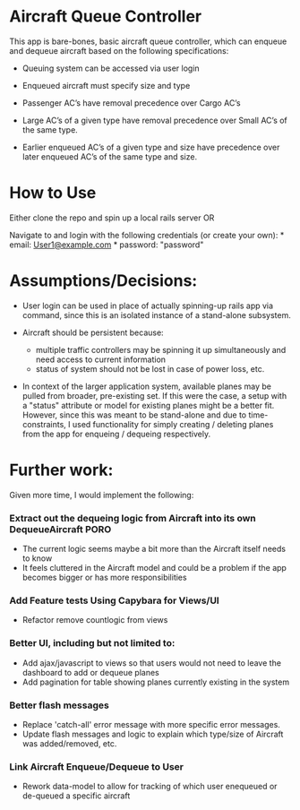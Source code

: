 # Aircraft Queue Controller

This app is bare-bones, basic aircraft queue controller, which can enqueue and dequeue aircraft based on the following specifications:

* Queuing system can be accessed via user login

* Enqueued aircraft must specify size and type

* Passenger AC’s have removal precedence over Cargo AC’s

* Large AC’s of a given type have removal precedence over Small AC’s of the same type.

* Earlier enqueued AC’s of a given type and size have precedence over later enqueued AC’s of the same type and size.

# How to Use
  Either clone the repo and spin up a local rails server OR

  Navigate to 
  and login with the following credentials (or create your own):
    * email: User1@example.com
    * password: "password"

# Assumptions/Decisions:

* User login can be used in place of actually spinning-up rails app via command, since this is an isolated instance of a stand-alone subsystem.

* Aircraft should be persistent because:
  - multiple traffic controllers may be spinning it up simultaneously and need access to current information
  - status of system should not be lost in case of power loss, etc.

* In context of the larger application system, available planes may be pulled from broader, pre-existing set. If this were the case, a setup with a "status" attribute or model for existing planes might be a better fit. However, since this was meant to be stand-alone and due to time-constraints, I used functionality for simply creating / deleting planes from the app for enqueing / dequeing respectively.

# Further work:

Given more time, I would implement the following:

### Extract out the dequeing logic from Aircraft into its own DequeueAircraft PORO
  * The current logic seems maybe a bit more than the Aircraft itself needs to know
  * It feels cluttered in the Aircraft model and could be a problem if the app becomes bigger or has more responsibilities

### Add Feature tests Using Capybara for Views/UI
  * Refactor remove countlogic from views

### Better UI, including but not limited to:
* Add ajax/javascript to views so that users would not need to leave the dashboard to add or dequeue planes
* Add pagination for table showing planes currently existing in the system

### Better flash messages
* Replace 'catch-all' error message with more specific error messages.
* Update flash messages and logic to explain which type/size of Aircraft was added/removed, etc.

### Link Aircraft Enqueue/Dequeue to User
* Rework data-model to allow for tracking of which user enequeued or de-queued a specific aircraft